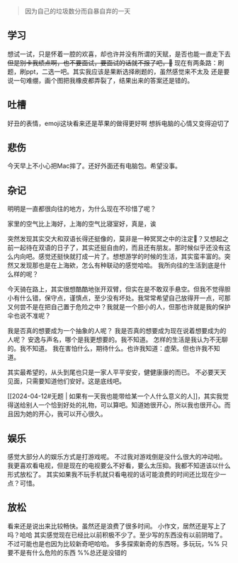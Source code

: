 >因为自己的垃圾数分而自暴自弃的一天

## 学习
想试一试，只是怀着一腔的欢喜，却也许并没有所谓的天赋，是否也能一直走下去
~~但是别卡我绩点啊，也不要面试，要面试的话就不报了吧，🙁~~
现在有两条路：刷题，刷ppt，二选一吧。其实我应该是果断选择刷题的，虽然感觉来不太及
还是要说一句难绷，画个图把我橡皮都弄裂了，结果出来的答案还是错的。

## 吐槽
好丑的表情，emoji这块看来还是苹果的做得更好啊
想拆电脑的心情又变得迫切了

## 悲伤
今天早上不小心把Mac摔了。还好外面还有电脑包。希望没事。

## 杂记
明明是一直都很向往的地方，为什么现在不珍惜了呢？

家里的空气比上海好，上海的空气比寝室好，真是，诶

突然发现其实交大和双语长得还挺像的，莫非是一种冥冥之中的注定🤔？又想起之前一起待在双语的日子了，其实还挺自由的，而且还有朋友。那时候似乎还没有这么内向吧。感觉还挺快就打成一片了。想想游学的时候的生活，其实蛮丰富的。突然又发现那也是在上海欸，怎么有种联动的感觉哈哈。
我所向往的生活到底是什么样的呢？

今天骑在路上，其实很想酷酷地张开双臂，但实在是不敢双手悬空。但我不觉得胆小有什么错，保守点，谨慎点，至少没有坏处。我常常希望自己放得开一点，可那又何尝不是在把自己置于危险之中？我就是一个胆小的人，但那也许就是我的保护伞也说不准呢？

我是否真的想要成为一个抽象的人呢？
我是否真的想要成为现在说着想要成为的人呢？
安逸与声名，哪个是我更想要的。我不知道。
怎样的生活是我认为不无聊的。我不知道。
我在害怕什么，期待什么。也许我知道：虚荣。但也许我不知道。

其实最希望的，从头到尾也只是一家人平平安安，健健康康的而已。
不必要天天见面，只需要知道他们安好。这是底线吧。

[[2024-04-12#无题 | 如果有一天我也能带给某一个人什么意义的人]]，其实我觉得送给别人一个恰到好处的礼物，可以算吧。知道她很开心，所以我也很开心。而且因为她的开心，我可以开心很久。

## 娱乐
感觉大部分人的娱乐方式是打游戏呢。
不过我对游戏倒是没什么很大的冲动啦。我更喜欢看电视，但是现在的电视要么不好看，要么太压抑。我都不知道该以什么形式放松了。
其实如果我不玩手机就只看电视的话可能浪费的时间还比现在少一点？可惜。

## 放松
看来还是说出来比较畅快。虽然还是浪费了很多时间。
小作文，居然还是写上了吗？哈哈
其实感觉现在已经比以前积极不少了。至少写的东西没有以前阴暗了。不过可能也是也因为比较新奇吧哈哈。
多多探索新奇的东西呀。多玩玩，%% 只要不是有什么危险的东西 %%总还是没错的